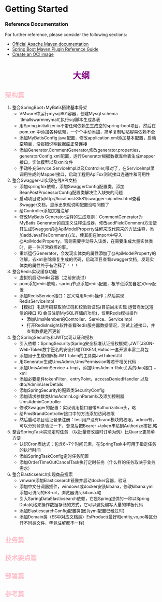 # Getting Started

### Reference Documentation

For further reference, please consider the following sections:

* [Official Apache Maven documentation](https://maven.apache.org/guides/index.html)
* [Spring Boot Maven Plugin Reference Guide](https://docs.spring.io/spring-boot/docs/2.7.11/maven-plugin/reference/html/)
* [Create an OCI image](https://docs.spring.io/spring-boot/docs/2.7.11/maven-plugin/reference/html/#build-image)

# <div style="color: purple;text-align: center;">大纲</div>
## <span style="color: pink;">架构篇</span>
1. 整合SpringBoot+MyBatis搭建基本骨架
   + VMware中运行mysql801容器，创建Mysql schema ‘tlmallswarmmymall’,执行sql脚本生成各表
   + 用Spring.initializer.io不带任何依赖生生成空的spring-boot项目，然后在pom.xml中添加各种依赖，一个个手动添加，简单复制粘贴容易依赖不全
   + 添加MyBatisConfig.java配置，修改application.xml添加基本配置，启动空项目，没报错说明数据库正常连接
   + 添加Generator,CommentGenerator,修改generator.properties，generatorConfig.xml配置，运行Generator根据数据库单表生成mapper接口，实体模型以及xml文件
   + 手动补充Service,ServiceImpl以及Controller,哦对了，在ServiceImpl里调用生成的Mapper接口，启动工程用ApiFox测试接口连通性和可用性
2. 整合Swagger-UI实现在线API文档
   + 添加springfox依赖，添加SwaggerConfig配置类，添加BeanPostProcessorConfig配置类解决注入缺失的问题
   + 启动项目访问http://localhost:8581/swagger-ui/index.html查看Swagger文档，显示出来就说明配置没啥问题了
   + 给Controller添加文档注解
   + 修改MyBatis Generator注释的生成规则：CommentGenerator为MyBatis Generator的自定义注释生成器，修改addFieldComment方法使其生成Swagger的@ApiModelProperty注解来取代原来的方法注释，添加addJavaFileComment方法，使其能在import中导入@ApiModelProperty，否则需要手动导入该类，在需要生成大量实体类时，是一件非常麻烦的事。
   + 重新运行Generator，会发现实体类的属性添加了@ApiModelProperty的注解，去xml删除重复生成的代码，启动项目查看swagger文档，发现实体类的属性终于有注释了！！！
3. 整合Redis实现缓存功能
   + 虚拟机启动redis容器（之前安装过）
   + pom添加redis依赖，spring节点添加redis配置，根节点添加自定义key配置
   + 添加RedisService接口：定义常用Redis操作；然后实现RedisServiceImpl
   + 【模拟】电话号码获取验证码和校验验证码(目前尚未实现 运营商发送短信的接口 和 会员注册MySQL存储的功能)，仅用Redis模拟操作
     + 添加UmsMember的Controller、Service、ServiceImpl
     + 打开RedisInsight软件查看Redis服务器数据情况，测试上述接口，并查看数据是否更新
4. 整合SpringSecurity和JWT实现认证和授权
   + 引入依赖：SpringSecurity(Spring安全标准认证授权框架),JWT(JSON-Web-Token数字签名的安全传输TOKEN),Hutool一套开源丰富工具包
   + 添加用于生成和解析JWT token的工具类JwtTokenUtil
   + 用Generator生成UmsAdmin,UmsPermission等若干相关代码
   + 添加UmsAdminService + Impl，添加UmsAdmin-Role关系的dao接口 + xml
   + 添加必要组件tokenFilter，entryPoint，accessDeniedHandler 以及 dto/AdminUserDetails
   + 添加SpringSecurity的配置类SecurityConfig
   + 添加请求参数类UmsAdminLoginParam以及添加控制器UmsAdminController
   + 修改Swagger的配置：实现调用接口自带Authorization头，略
   + 给PmsBrandController接口中的方法添加访问权限
   + 然后启动项目验证登录注册：test用户没有brand模块的权限，admin有，可以分别登录验证一下，登录后把Bearer +token串贴到Authorize按钮,略
5. 整合SpringTask实现定时任务 （以批量修改超时订单为例）比Quartz更简单方便
   + 认识Cron表达式：包含6~7个时间元素，在SpringTask中可用于指定任务的执行时间
   + 添加SpringTaskConfig定时任务配置
   + 添加OrderTimeOutCancelTask执行定时任务（什么样的任务取决于业务需求）
6. 整合Elasticsearch实现商品搜索
   + vmware添加Elasticsearch镜像并启动docker容器，验证
   + 添加中文分词器插件，windows或docker安装kibana，修改kibana.yml添加可访问的ES-url，浏览器访问kibana.略
   + 引入SpringDataElasticsearch依赖，它是Spring提供的一种以Spring Data风格来操作数据存储的方式，它可以避免编写大量的样板代码
   + 添加ElasticsearchConfig配置类(因为yml配置已经过时)
   + 添加Domain类（ES中对应文档类）EsProduct(最好和entity,vo,po等区分开不同类文件，毕竟注解都不一样)
## <span style="color: pink;">业务篇</span>
## <span style="color: pink;">技术要点篇</span>
## <span style="color: pink;">部署篇</span>
## <span style="color: pink;">参考篇</span>
